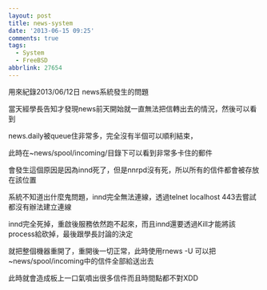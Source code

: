 ```yaml
---
layout: post
title: news-system
date: '2013-06-15 09:25'
comments: true
tags:
  - System
  - FreeBSD
abbrlink: 27654
---
```


用來紀錄2013/06/12日 news系統發生的問題

<!--more-->



當天經學長告知才發現news前天開始就一直無法把信轉出去的情況，然後可以看到

news.daily被queue住非常多，完全沒有半個可以順利結束，


此時在~news/spool/incoming/目錄下可以看到非常多卡住的郵件

會發生這個原因是因為innd死了，但是nnrpd沒有死，所以所有的信件都會被存放在該位置

系統不知道出什麼鬼問題，innd完全無法連線，透過telnet localhost 443去嘗試都沒有辦法建立連線

innd完全死掉，重啟後服務依然跑不起來，而且innd還要透過Kill才能將該process給砍掉，最後跟學長討論的決定

就把整個機器重開了，重開後一切正常，此時使用rnews -U 可以把~news/spool/incoming中的信件全部給送出去

此時就會造成板上一口氣噴出很多信件而且時間點都不對XDD
